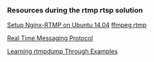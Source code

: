 ### Resources during the rtmp rtsp solution
[Setup Nginx-RTMP on Ubuntu 14.04](https://www.vultr.com/docs/setup-nginx-rtmp-on-ubuntu-14-04)
[ffmpeg rtmp](http://blog.csdn.net/gubenpeiyuan/article/details/38089013)

[Real Time Messaging Protocol](http://en.wikipedia.org/wiki/Real_Time_Messaging_Protocol)

[Learning rtmpdump Through Examples](http://pclosmag.com/html/issues/201104/page19.html)
